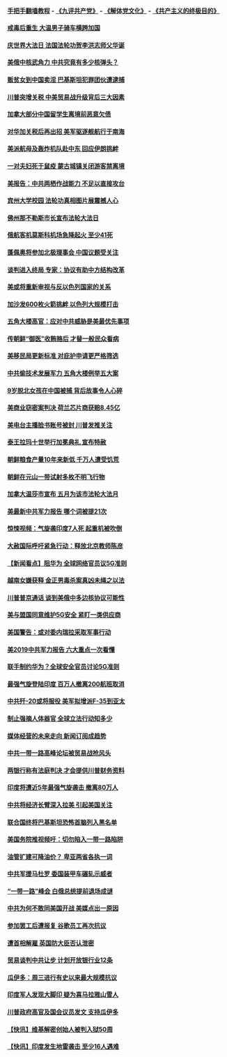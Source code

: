 #### [手把手翻墙教程](https://github.com/gfw-breaker/guides/wiki) -  [《九评共产党》](https://github.com/gfw-breaker/9ping.md?t=05070636) - [《解体党文化》](https://github.com/gfw-breaker/jtdwh.md?t=05070636) - [《共产主义的终极目的》](https://github.com/gfw-breaker/gczydzjmd.md?t=05070636)

#### [戒毒后重生 大温男子骑车横跨加国](../pages/nsc418/n11238990.md?t=05070636) 

#### [庆世界大法日 法国法轮功贺李洪志师父华诞](../pages/nsc418/n11238706.md?t=05070636) 

#### [美俄中核武角力 中共究竟有多少核弹头？](../pages/nsc418/n11230018.md?t=05070636) 

#### [贩贫女到中国卖淫 巴基斯坦犯罪团伙遭逮捕](../pages/nsc418/n11238159.md?t=05070636) 

#### [川普突增关税 中美贸易战升级背后三大因素](../pages/nsc418/n11237933.md?t=05070636) 

#### [加拿大部分中国留学生离境前恶意欠债](../pages/nsc418/n11237136.md?t=05070636) 

#### [对华加关税后再出招 美军驱逐舰航行于南海](../pages/nsc418/n11237441.md?t=05070636) 

#### [美派航母及轰炸机队赴中东 回应伊朗挑衅](../pages/nsc418/n11236523.md?t=05070636) 

#### [一对夫妇死于鼠疫 蒙古城镇关闭游客禁离境](../pages/nsc418/n11237262.md?t=05070636) 

#### [美报告：中共两栖作战能力 不足以直接攻台](../pages/nsc418/n11236907.md?t=05070636) 

#### [宾州大学校园 法轮功真相图片展震撼人心](../pages/nsc418/n11235878.md?t=05070636) 

#### [佛州那不勒斯市长宣布法轮大法日](../pages/nsc418/n11235453.md?t=05070636) 

#### [俄航客机莫斯科机场急降起火 至少41死](../pages/nsc418/n11235919.md?t=05070636) 

#### [蓬佩奥将参加北极理事会 中国议题受关注](../pages/nsc418/n11236096.md?t=05070636) 

#### [谈判进入终局 专家：协议有助中方结构改革](../pages/nsc418/n11236020.md?t=05070636) 

#### [美或将重新审视与反以色列国家的关系](../pages/nsc418/n11235969.md?t=05070636) 

#### [加沙发600枚火箭挑衅 以色列大规模打击](../pages/nsc418/n11235743.md?t=05070636) 

#### [五角大楼高官：应对中共威胁是美最优先事项](../pages/nsc418/n11235691.md?t=05070636) 

#### [传朝鲜“御医”收贿赂后 才替一般民众看病](../pages/nsc418/n11235009.md?t=05070636) 

#### [美移民局更新标准 对庇护申请更严格筛选](../pages/nsc418/n11234375.md?t=05070636) 

#### [中共偷技术发展军力 五角大楼例举五大案](../pages/nsc418/n11232655.md?t=05070636) 

#### [9岁脱北女孩在中国被捕 背后故事令人心碎](../pages/nsc418/n11234217.md?t=05070636) 

#### [美商业窃密案判决 荷兰芯片商获赔8.45亿](../pages/nsc418/n11234200.md?t=05070636) 

#### [美电台主播脸书账号被封 川普发推关注](../pages/nsc418/n11232200.md?t=05070636) 

#### [泰王拉玛十世举行加冕典礼 宣布特赦](../pages/nsc418/n11233993.md?t=05070636) 

#### [朝鲜粮食产量10年来新低 千万人遭受饥荒](../pages/nsc418/n11231831.md?t=05070636) 

#### [朝鲜在元山一带试射多枚不明飞行物](../pages/nsc418/n11233032.md?t=05070636) 

#### [加拿大温莎市宣布 五月为该市法轮大法月](../pages/nsc418/n11232919.md?t=05070636) 

#### [美最新中共军力报告 哪个词被提21次](../pages/nsc418/n11232614.md?t=05070636) 

#### [惊悚视频：气旋袭印度7人死 起重机被吹倒](../pages/nsc418/n11232791.md?t=05070636) 

#### [大赦国际呼吁紧急行动：释放北京教师陈彦](../pages/nsc418/n11232631.md?t=05070636) 

#### [【新闻看点】阻华为 全球网络官员议5G准则](../pages/nsc418/n11232399.md?t=05070636) 

#### [越南女嫌获释 金正男毒杀案真凶未绳之以法](../pages/nsc418/n11232663.md?t=05070636) 

#### [川普普京通话 谈到美俄中多边核协议可能性](../pages/nsc418/n11232521.md?t=05070636) 

#### [美与盟国同意维护5G安全 紧盯一类供应商](../pages/nsc418/n11232305.md?t=05070636) 

#### [美国警告：或对委内瑞拉采取军事行动](../pages/nsc418/n11231759.md?t=05070636) 

#### [美2019中共军力报告 六大重点一次看懂](../pages/nsc418/n11231924.md?t=05070636) 

#### [联手制约华为？全球安全官员讨论5G准则](../pages/nsc418/n11231723.md?t=05070636) 

#### [最强气旋登陆印度 百万人撤离200航班取消](../pages/nsc418/n11231446.md?t=05070636) 

#### [中共歼-20或将服役 美军拟增派F-35到亚太](../pages/nsc418/n11231286.md?t=05070636) 

#### [制止强摘人体器官 全球立法行动知多少](../pages/nsc418/n11229916.md?t=05070636) 

#### [媒体经营的未来走向 新闻订阅成趋势](../pages/nsc418/n11227859.md?t=05070636) 

#### [中共一带一路高峰论坛被贸易战抢风头](../pages/nsc418/n11229789.md?t=05070636) 

#### [两银行称有法庭判决 才会提供川普财务资料](../pages/nsc418/n11229714.md?t=05070636) 

#### [印度将遭近5年最强气旋袭击 撤离80万人](../pages/nsc418/n11229178.md?t=05070636) 

#### [中共将经济长臂深入拉美 引起美国关注](../pages/nsc418/n11229044.md?t=05070636) 

#### [联合国终将巴基斯坦恐怖首脑列入黑名单](../pages/nsc418/n11228791.md?t=05070636) 

#### [美国务院推视频吁：切勿陷入一带一路陷阱](../pages/nsc418/n11228840.md?t=05070636) 

#### [油管扩建可降油价？ 卑亚两省各执一词](../pages/nsc418/n11228357.md?t=05070636) 

#### [中共军援马杜罗 委国装甲车碾轧示威者](../pages/nsc418/n11227679.md?t=05070636) 

#### [“一带一路”峰会 白俄总统提前退场成谜](../pages/nsc418/n11208197.md?t=05070636) 

#### [中共为何不敢同美国开战 美媒点出一原因](../pages/nsc418/n11227472.md?t=05070636) 

#### [参加罢工后遭报复 谷歌员工再次抗议](../pages/nsc418/n11227242.md?t=05070636) 

#### [遭首相解雇 英国防大臣否认泄密](../pages/nsc418/n11227379.md?t=05070636) 

#### [贸易谈判中共让步 计划开放银行业12条](../pages/nsc418/n11227053.md?t=05070636) 

#### [瓜伊多：周三进行有史以来最大规模抗议](../pages/nsc418/n11227119.md?t=05070636) 

#### [印度军人发现大脚印 疑为喜马拉雅山雪人](../pages/nsc418/n11226904.md?t=05070636) 

#### [川普政府高官及国会议员发文 支持瓜伊多](../pages/nsc418/n11226605.md?t=05070636) 

#### [【快讯】维基解密创始人被判入狱50周](../pages/nsc418/n11226601.md?t=05070636) 

#### [【快讯】印度发生地雷袭击 至少16人遇难](../pages/nsc418/n11226583.md?t=05070636) 

